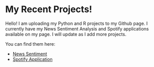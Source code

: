 # My Recent Projects!

Hello! I am uploading my Python and R projects to my Github page. I currently have my News Sentiment Analysis and Spotify applications available on my page. I will update as I add more projects. 

You can find them here:

- [News Sentiment](https://github.com/Lvroosa/Luke-Roosa-Projects/tree/main/News%20Sentiment#newssentiment)
- [Spotify Application](https://github.com/Lvroosa/Luke-Roosa-Projects/tree/main/Spotify%20Application#spotify-application)
